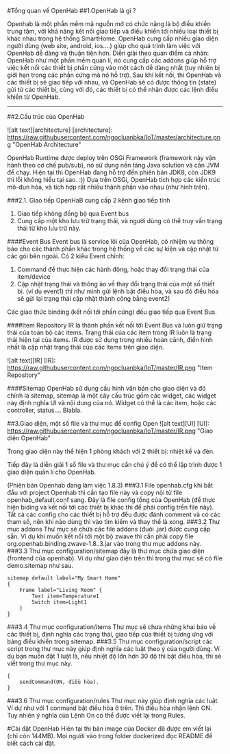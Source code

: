 #Tổng quan về OpenHab
##1.OpenHab là gì ? 

Openhab là một phần mềm mã nguồn mở có chức năng là bộ điều khiển trung tâm, với khả năng kết nối giao tiếp và điều khiển tới nhiều loại thiết bị khác nhau trong hệ thống SmartHome.
OpenHab cung cấp nhiều giao diện người dùng (web site, android, ios….) giúp cho quá trình làm việc với OpenHab dễ dàng và thuận tiện hơn.
Diễn giải theo quan điểm cá nhân: OpenHab như một phần mềm quản lí, nó cung cấp các addons giúp hỗ trợ việc kết nối các thiết bị phần cứng vào một cách dễ dàng nhất (tuy nhiên bị giới hạn trong các phần cứng mà nó hỗ trợ). Sau khi kết nối, thì OpenHab và các thiết bị sẽ giao tiếp vỡi nhau, và OpenHab sẽ có được thông tin (state) gửi từ các thiết bị, cùng với đó, các thiết bị có thể nhận được các lệnh điều khiển từ OpenHab.

***

##2.Cấu trúc của OpenHab

![alt text][architecture]
[architecture]: https://raw.githubusercontent.com/ngocluanbka/IoT/master/architecture.png "OpenHab Architecture"

OpenHab Runtime được deploy trên OSGi Framework (framework này vận hành theo cơ chế pub/sub), nó sử dụng nền tảng Java solution và cần JVM để chạy. Hiện tại thì OpenHab đang hỗ trợ đến phiên bản JDK8, còn JDK9 thì lỗi không hiểu tại sao. :)) 
Dựa trên OSGi, OpenHab tích hợp các kiến trúc mô-đun hóa, và tích hợp rất nhiều thành phần vào nhau (như hình trên).

###2.1. Giao tiếp
OpenHaB cung cấp 2 kênh giao tiếp tính
1. Giao tiếp không đồng bộ qua Event bus
2. Cung cấp một kho lưu trữ trạng thái, và người dùng có thể truy vấn trạng thái từ kho lưu trữ này.

####Event Bus
Event bus là service lõi của OpenHab, có nhiệm vụ thông báo cho các thành phần khác trong hệ thống về các sự kiện và cập nhật từ các gói bên ngoài.
Có 2 kiểu Event chính:
1. Command để thực hiện các hành động, hoặc thay đổi trạng thái của item/device
2. Cập nhật trạng thái và thông áo về thay đổi trạng thái của một số thiết bị.
(ví dụ event1) thì như mình gửi lệnh bật điều hòa, và sau đó điều hòa sẽ gửi lại trạng thái cập nhật thành công bằng event2)

Các giao thức binding (kết nối tới phần cứng) đều giao tiếp qua Event Bus. 

####Item Repository
IR là thành phần kết nối tới Event Bus và luôn giữ trạng thái của toàn bộ các items.  Trạng thái của các item trong IR luôn là trạng thái hiện tại của items. 
IR được sử dụng trong nhiều hoàn  cảnh, điển hình nhất là cập nhật trạng thái của các items trên giao diện.

![alt text][IR]
[IR]: https://raw.githubusercontent.com/ngocluanbka/IoT/master/IR.png "Item Repository"


####Sitemap
OpenHab sử dụng cấu hình văn bản cho giao diện và đó chính là sitemap, sitemap là một cây cấu trúc gồm các widget, các widget này định nghĩa UI và nội dung của nó. Widget có thể là các item, hoặc các controller, status…. Blabla.

##3.Giao diện, một số file và thư mục để config Open
![alt text][UI]
[UI]: https://raw.githubusercontent.com/ngocluanbka/IoT/master/IR.png "Giao diện OpenHab"

Trong giao diện này thể hiện 1 phòng khách với 2 thiết bị: nhiệt kế và đèn. 

Tiếp đây là diễn giải 1 số file và thư mục cần chú ý để có thể lập trình được 1 giao diện quản lí cho OpenHab.

(Phiên bản Openhab đang làm việc 1.8.3)
###3.1 File openhab.cfg
khi bắt đầu với project Openhab thì cần tạo file này và copy nội từ file openhab_default.conf sang. Đây là file config tổng của OpenHab (để thực hiện biding và kết nối tới các thiết bị khác thì để phải config trển file này).
Tất cả các config cho các thiết bị hỗ trợ đều được đánh comment và có các tham số, nên khi nào dùng thì vào tìm kiếm và thay thế là xong.
###3.2 Thư mục addons
Thư mục sẽ chứa các file addons (đuôi .jar) được cung cấp sẵn. Ví dụ khi muốn kết nối tới một bộ zwave thì cần phải copy file org.openhab.binding.zwave-1.8..3.jar vào trong thư mục addons này.
###3.3 Thư mục configuration/sitemap
đây là thư mục chứa giao diện (frontend của openhab). Ví dụ như giao diện trên thì trong thư mục sẽ có file demo.sitemap như sau.
```
sitemap default label="My Smart Home"
{
    Frame label="Living Room" {
        Text item=Temperature1
        Switch item=Light1
    }
}
```
###3.4 Thư mục configuration/items
Thư mục sẽ chưa những khai báo về các thiết bị, định nghĩa các trạng thái, giao tiếp của thiết bị   tương ứng với bảng điều khiển trong sitemap.
###3.5 Thư mục configuration/script
các script trong thư mục này giúp định nghĩa các luật theo ý của người dùng. Ví dụ bạn muốn đặt 1 luật là, nếu nhiệt độ lớn hơn 30 độ thì bật điều hòa, thì sẽ viết trong thư mục này.

```if (nhiệt độ >30 )
{
	sendCommand(ON, điều hòa).
}
```
###3.6 Thư mục configuration/rules
Thư mục này giúp định nghĩa các luật. Ví dự như với 1 conmand bật điều hòa ở trên. Thì điều hòa nhận lệnh ON. Tuy nhiên ý nghĩa của Lệnh On có thể được viết lại trong Rules.

#Cài đặt OpenHab
Hiên tại thì bản image của Docker đã được em viết lại (chỉ còn 144MB). Mọi người vào trong folder dockerized đọc README để biết cách cài đặt.